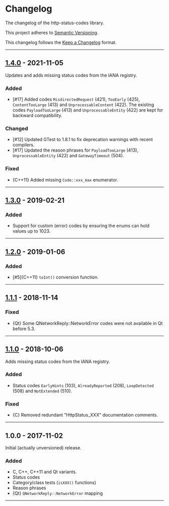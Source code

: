 # Changelog #

The changelog of the http-status-codes library.

This project adheres to [Semantic Versioning](http://semver.org/).

This changelog follows the [Keep a Changelog](http://keepachangelog.com) format.


---


## [1.4.0] - 2021-11-05 ##
Updates and adds missing status codes from the IANA registry.

### Added ###
- [#17] Added codes `MisdirectedRequest` (421), `TooEarly` (425), `ContentTooLarge` (413) and `UnprocessableContent` (422).
  The existing codes `PayloadTooLarge` (413) and `UnprocessableEntity` (422) are kept for backward compatibility.

### Changed ###
- [#12] Updated GTest to 1.8.1 to fix deprecation warnings with recent compilers.
- [#17] Updated the reason phrases for `PayloadTooLarge` (413), `UnprocessableEntity` (422) and `GatewayTimeout` (504).

### Fixed ###
- {C++11} Added missing `Code::xxx_max` enumerator.


---


## [1.3.0] - 2019-02-21 ##

### Added ###
- Support for custom (error) codes by ensuring the enums can hold values up to 1023.


---


## [1.2.0] - 2019-01-06 ##

### Added ###
- [#5]{C++11} `toInt()` conversion function.


---


## [1.1.1] - 2018-11-14 ##

### Fixed ###
- {Qt} Some QNetworkReply::NetworkError codes were not available in Qt before 5.3.


---

## [1.1.0] - 2018-10-06 ##
Adds missing status codes from the IANA registry.

### Added ###
- Status codes `EarlyHints` (103), `AlreadyReported` (208), `LoopDetected` (508) and `NotExtended` (510).


### Fixed ###
- {C} Removed redundant "HttpStatus_XXX" documentation comments.


---


## 1.0.0 - 2017-11-02 ##
Initial (actually unversioned) release.

### Added ###
- C, C++, C++11 and Qt variants.
- Status codes
- Category/class tests (`isXXX()` functions)
- Reason phrases
- {Qt} `QNetworkReply::NetworkError` mapping


---


[1.4.0]: https://github.com/j-ulrich/http-status-codes-cpp/releases/tag/1.4.0
[1.3.0]: https://github.com/j-ulrich/http-status-codes-cpp/releases/tag/1.3.0
[1.2.0]: https://github.com/j-ulrich/http-status-codes-cpp/releases/tag/1.2.0
[1.1.1]: https://github.com/j-ulrich/http-status-codes-cpp/releases/tag/1.1.1
[1.1.0]: https://github.com/j-ulrich/http-status-codes-cpp/releases/tag/1.1.0

